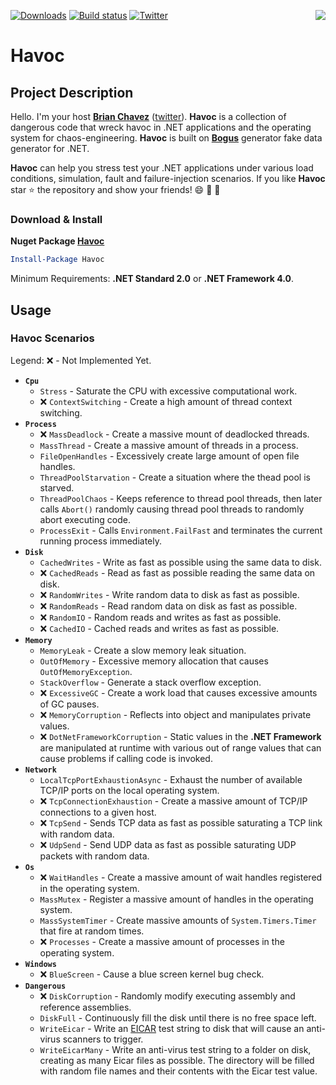 [![Downloads](https://img.shields.io/nuget/dt/Havoc.svg)](https://www.nuget.org/packages/Havoc/) [![Build status](https://ci.appveyor.com/api/projects/status/6eaham1c9eb2fokk/branch/master?svg=true)](https://ci.appveyor.com/project/bchavez/havoc/branch/master)  [![Twitter](https://img.shields.io/twitter/url/https/github.com/bchavez/Havoc.svg?style=social)](https://twitter.com/intent/tweet?text=Havoc%20chaos-engineering%20for%20.NET:&amp;amp;url=https%3A%2F%2Fgithub.com%2Fbchavez%2FHavoc) <img src="https://raw.githubusercontent.com/bchavez/Havoc/master/Docs/logo.png" align='right' />

Havoc
======================

Project Description
-------------------
Hello. I'm your host **[Brian Chavez](https://github.com/bchavez)** ([twitter](https://twitter.com/bchavez)). **Havoc** is a collection of dangerous code that wreck havoc in .NET applications and the operating system for chaos-engineering. **Havoc** is built on [**Bogus**][1] generator fake data generator for .NET. 

**Havoc** can help you stress test your .NET applications under various load conditions, simulation, fault and failure-injection scenarios. If you like **Havoc** star :star: the repository and show your friends! :smile: :dizzy: :muscle: 


### Download & Install
**Nuget Package [Havoc](https://www.nuget.org/packages/Havoc/)**

```powershell
Install-Package Havoc
```
Minimum Requirements: **.NET Standard 2.0** or **.NET Framework 4.0**.

Usage
-----
### Havoc Scenarios
Legend: :x: - Not Implemented Yet.

* **`Cpu`** 
	* `Stress` - Saturate the CPU with excessive computational work.
	* :x: `ContextSwitching` - Create a high amount of thread context switching.
* **`Process`**
  	* :x: `MassDeadlock` - Create a massive mount of deadlocked threads.
  	* `MassThread` - Create a massive amount of threads in a process.
  	* `FileOpenHandles` - Excessively create large amount of open file handles.
  	* `ThreadPoolStarvation` - Create a situation where the thead pool is starved.
	* `ThreadPoolChaos` - Keeps reference to thread pool threads, then later calls `Abort()` randomly causing thread pool threads to randomly abort executing code.
	* `ProcessExit` - Calls `Environment.FailFast` and terminates the current running process immediately.
* **`Disk`**
	* `CachedWrites` - Write as fast as possible using the same data to disk.
	* :x: `CachedReads` - Read as fast as possible reading the same data on disk. 
	* :x: `RandomWrites` - Write random data to disk as fast as possible.
	* :x: `RandomReads` - Read random data on disk as fast as possible.
	* :x: `RandomIO` - Random reads and writes as fast as possible.
	* :x: `CachedIO` - Cached reads and writes as fast as possible. 
* **`Memory`**
  	* `MemoryLeak` - Create a slow memory leak situation.
  	* `OutOfMemory` - Excessive memory allocation that causes `OutOfMemoryException`.
  	* `StackOverflow` - Generate a stack overflow exception.
  	* :x: `ExcessiveGC` - Create a work load that causes excessive amounts of GC pauses.
  	* :x: `MemoryCorruption` - Reflects into object and manipulates private values.
    * :x: `DotNetFrameworkCorruption` - Static values in the **.NET Framework** are manipulated at runtime with various out of range values that can cause problems if calling code is invoked.
* **`Network`**
    * `LocalTcpPortExhaustionAsync` - Exhaust the number of available TCP/IP ports on the local operating system.
    * :x: `TcpConnectionExhaustion` - Create a massive amount of TCP/IP connections to a given host.
    * :x: `TcpSend` - Sends TCP data as fast as possible saturating a TCP link with random data.
    * :x: `UdpSend` - Send UDP data as fast as possible saturating UDP packets with random data. 
* **`Os`**
    * :x: `WaitHandles` - Create a massive amount of wait handles registered in the operating system.
    * `MassMutex` - Register a massive amount of handles in the operating system.
    * `MassSystemTimer` - Create massive amounts of `System.Timers.Timer` that fire at random times.
    * :x: `Processes` - Create a massive amount of processes in the operating system.
* **`Windows`**
    * :x: `BlueScreen` - Cause a blue screen kernel bug check.
* **`Dangerous`**
	* :x: `DiskCorruption` - Randomly modify executing assembly and reference assemblies.
	* `DiskFull` - Continuously fill the disk until there is no free space left.
	* `WriteEicar` - Write an [EICAR][2] test string to disk that will cause an anti-virus scanners to trigger.
 	* `WriteEicarMany` - Write an anti-virus test string to a folder on disk, creating as many Eicar files as possible. The directory will be filled with random file names and their contents with the Eicar test value.




[1]:https://www.nuget.org/packages/Bogus/
[2]:https://en.wikipedia.org/wiki/EICAR_test_file